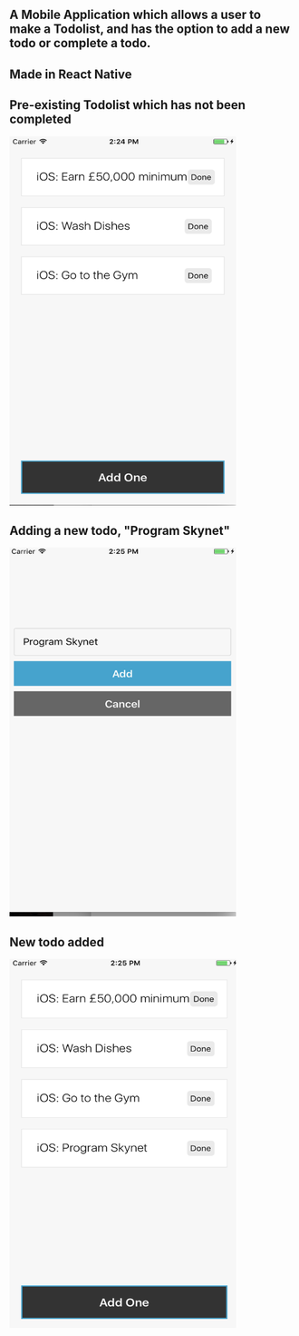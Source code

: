 ## A Mobile Application which allows a user to make a Todolist, and has the option to add a new todo or complete a todo.

## Made in React Native

## Pre-existing Todolist which has not been completed
<img src="https://github.com/JohnChangUK/Mobile-Todo-App/blob/master/Screen%20Shot%202017-05-06%20at%2014.24.41.png" height="650" width="400">

## Adding a new todo, "Program Skynet"
<img src="https://github.com/JohnChangUK/Mobile-Todo-App/blob/master/Screen%20Shot%202017-05-06%20at%2014.25.21.png" height="650" width="400">

## New todo added
<img src="https://github.com/JohnChangUK/Mobile-Todo-App/blob/master/Screen%20Shot%202017-05-06%20at%2014.25.33.png" height="650" width="400">
